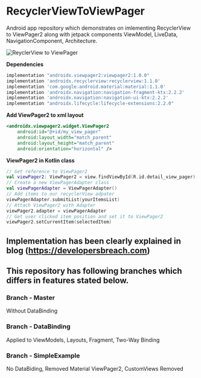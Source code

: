 # RecyclerViewToViewPager
Android app repository which demonstrates on imlementing RecyclerView to ViewPager2 along with
jetpack components ViewModel, LiveData, NavigationComponent, Architecture.

![ReyclerView to ViewPager](https://i1.wp.com/developersbreach.com/wp-content/uploads/2020/05/RvTOVp.png?ssl=1&resize=1920%2C1080)

**Dependencies**
```gradle
implementation "androidx.viewpager2:viewpager2:1.0.0"
implementation 'androidx.recyclerview:recyclerview:1.1.0'
implementation 'com.google.android.material:material:1.1.0'
implementation 'androidx.navigation:navigation-fragment-ktx:2.2.2'
implementation 'androidx.navigation:navigation-ui-ktx:2.2.2'
implementation "androidx.lifecycle:lifecycle-extensions:2.2.0"
```

**Add ViewPager2 to xml layout**
```xml
<androidx.viewpager2.widget.ViewPager2
    android:id="@+id/my_view_pager"
    android:layout_width="match_parent"
    android:layout_height="match_parent"
    android:orientation="horizontal" />
```

**ViewPager2 in Kotlin class**
```kotlin
// Get reference to ViewPager2
val viewPager2: ViewPager2 = view.findViewById(R.id.detail_view_pager)
// Create a new ViewPagerAdapter class
val viewPagerAdapter = ViewPagerAdapter()
// Add items to our recyclerView adpater
viewPagerAdapter.submitList(yourItemsList)
// Attach ViewPager2 with Adapter
viewPager2.adapter = viewPagerAdapter
// Get user clicked item position and set it to ViewPager2
viewPager2.setCurrentItem(selectedItem)
```

## Implementation has been clearly explained in blog (https://developersbreach.com)
## This repository has following branches which differs in features stated below.

### Branch - Master
Without DataBinding

### Branch - DataBinding
Applied to ViewModels, Layouts, Fragment, Two-Way Binding

### Branch - SimpleExample
No DataBiding, Removed Material ViewPager2, CustomViews Removed